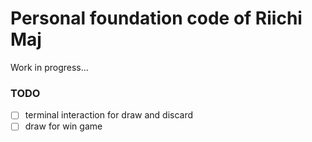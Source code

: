 # Personal foundation code of Riichi Maj

Work in progress...

### TODO

- [ ] terminal interaction for draw and discard
- [ ] draw for win game
